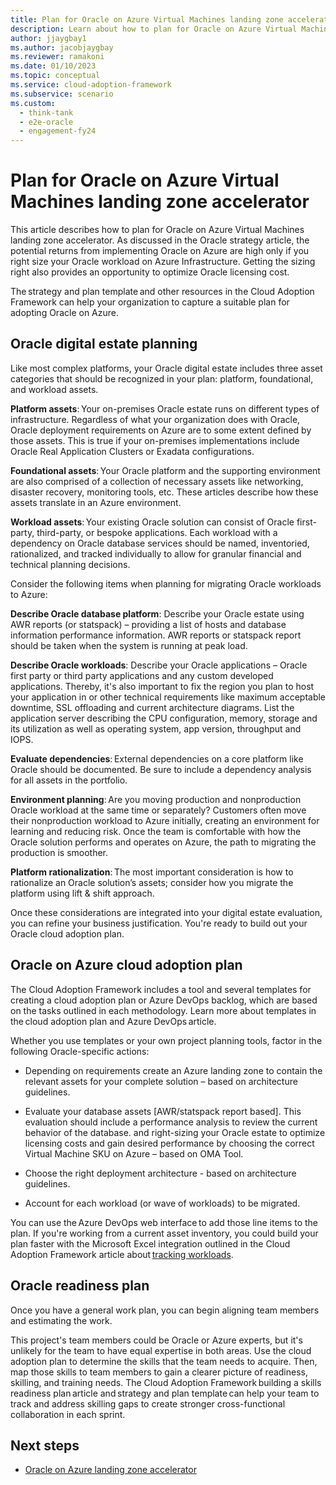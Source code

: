 ```yaml
---
title: Plan for Oracle on Azure Virtual Machines landing zone accelerator
description: Learn about how to plan for Oracle on Azure Virtual Machines landing zone accelerator.
author: jjaygbay1
ms.author: jacobjaygbay
ms.reviewer: ramakoni
ms.date: 01/10/2023
ms.topic: conceptual
ms.service: cloud-adoption-framework
ms.subservice: scenario
ms.custom: 
  - think-tank
  - e2e-oracle
  - engagement-fy24
--- 
```


# Plan for Oracle on Azure Virtual Machines landing zone accelerator  

This article describes how to plan for Oracle on Azure Virtual Machines landing zone accelerator. As discussed in the Oracle strategy article, the potential returns from implementing Oracle on Azure are high only if you right size your Oracle workload on Azure Infrastructure. Getting the   sizing right also provides an opportunity to optimize Oracle licensing cost.

The strategy and plan template and other resources in the Cloud Adoption Framework can help your organization to capture a suitable plan for adopting Oracle on Azure.

## Oracle digital estate planning

Like most complex platforms, your Oracle digital estate includes three asset categories that should be recognized in your plan: platform, foundational, and workload assets.

**Platform assets**: Your on-premises Oracle estate runs on different types of infrastructure. Regardless of what your organization does with Oracle, Oracle deployment requirements on Azure are to some extent defined by those assets. This is true if your on-premises implementations include Oracle Real Application Clusters or Exadata configurations.

**Foundational assets**: Your Oracle platform and the supporting environment are also comprised of a collection of necessary assets like networking, disaster recovery, monitoring tools, etc. These articles describe how these assets translate in an Azure environment.

**Workload assets**: Your existing Oracle solution can consist of Oracle first-party, third-party, or bespoke applications. Each workload with a dependency on Oracle database services should be named, inventoried, rationalized, and tracked individually to allow for granular financial and technical planning decisions.

Consider the following items when planning for migrating Oracle workloads to Azure:

**Describe Oracle database platform**: Describe your Oracle estate using AWR reports (or statspack) – providing a list of hosts and database information performance information. AWR reports or statspack report should be taken when the system is running at peak load.

**Describe Oracle workloads**: Describe your Oracle applications – Oracle first party or third party applications and any custom developed applications. Thereby, it's also important to fix the region you plan to host your application in or other technical requirements like maximum acceptable downtime, SSL offloading and current architecture diagrams. List the application server describing the CPU configuration, memory, storage and its utilization as well as operating system, app version, throughput and IOPS. 

**Evaluate dependencies**: External dependencies on a core platform like Oracle should be documented. Be sure to include a dependency analysis for all assets in the portfolio.  

**Environment planning**: Are you moving production and nonproduction Oracle workload at the same time or separately? Customers often move their nonproduction workload to Azure initially, creating an environment for learning and reducing risk. Once the team is comfortable with how the Oracle solution performs and operates on Azure, the path to migrating the production is smoother.

**Platform rationalization**: The most important consideration is how to rationalize an Oracle solution’s assets; consider how you migrate the platform using lift & shift approach.  

Once these considerations are integrated into your digital estate evaluation, you can refine your business justification. You're ready to build out your Oracle cloud adoption plan.

## Oracle on Azure cloud adoption plan

The Cloud Adoption Framework includes a tool and several templates for creating a cloud adoption plan or Azure DevOps backlog, which are based on the tasks outlined in each methodology. Learn more about templates in the cloud adoption plan and Azure DevOps article.

Whether you use templates or your own project planning tools, factor in the following Oracle-specific actions:

- Depending on requirements create an Azure landing zone to contain the relevant assets for your complete solution – based on architecture guidelines.

- Evaluate your database assets [AWR/statspack report based]. This evaluation should include a performance analysis to review the current behavior of the database. and right-sizing your Oracle estate to optimize licensing costs and gain desired performance by choosing the correct Virtual Machine SKU on Azure – based on OMA Tool.

- Choose the right deployment architecture - based on architecture guidelines.

- Account for each workload (or wave of workloads) to be migrated.

You can use the Azure DevOps web interface to add those line items to the plan. If you're working from a current asset inventory, you could build your plan faster with the Microsoft Excel integration outlined in the Cloud Adoption Framework article about [tracking workloads](../../plan/workloads.md).

## Oracle readiness plan

Once you have a general work plan, you can begin aligning team members and estimating the work.

This project's team members could be Oracle or Azure experts, but it's unlikely for the team to have equal expertise in both areas. Use the cloud adoption plan to determine the skills that the team needs to acquire. Then, map those skills to team members to gain a clearer picture of readiness, skilling, and training needs. The Cloud Adoption Framework building a skills readiness plan article and strategy and plan template can help your team to track and address skilling gaps to create stronger cross-functional collaboration in each sprint.

## Next steps  

- [Oracle on Azure landing zone accelerator](introduction-oracle-landing-zone.md)
